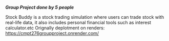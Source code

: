 ***Group Project done by 5 people***

Stock Buddy is a stock trading simulation where users can trade stock with real-life data, it also includes personal financial tools such as interest calculator.etc
Orignally deplotment on renders: https://cmpt276groupproject.onrender.com/
